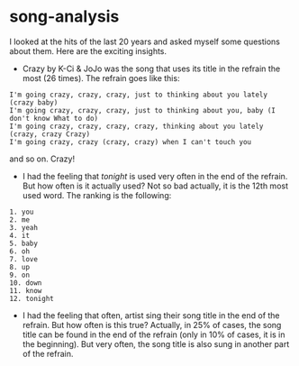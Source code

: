 # song-analysis

I looked at the hits of the last 20 years and asked myself some questions about them. Here are the exciting insights.

- Crazy by K-Ci & JoJo was the song that uses its title in the refrain the most (26 times). The refrain goes like this:
````
I'm going crazy, crazy, crazy, just to thinking about you lately (crazy baby)
I'm going crazy, crazy, crazy, just to thinking about you, baby (I don't know What to do)
I'm going crazy, crazy, crazy, crazy, thinking about you lately (crazy, crazy Crazy)
I'm going crazy, crazy (crazy, crazy) when I can't touch you
````
and so on. Crazy!

- I had the feeling that *tonight* is used very often in the end of the refrain. But how often is it actually used? Not so bad actually, it is the 12th most used word. The ranking is the following: 
````
1. you
2. me
3. yeah
4. it
5. baby
6. oh
7. love
8. up
9. on
10. down
11. know
12. tonight
````
- I had the feeling that often, artist sing their song title in the end of the refrain. But how often is this true? Actually, in 25% of cases, the song title can be found in the end of the refrain (only in 10% of cases, it is in the beginning). But very often, the song title is also sung in another part of the refrain.
